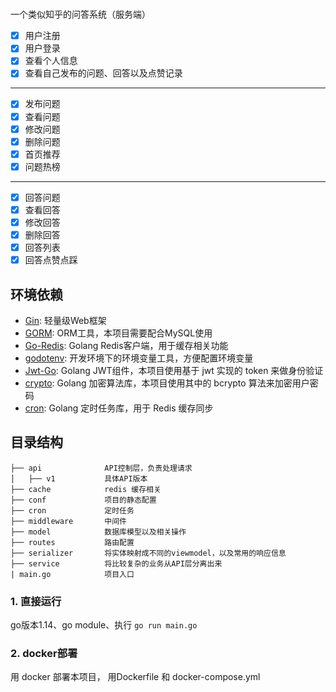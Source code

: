# 
一个类似知乎的问答系统（服务端）

- [x] 用户注册
- [x] 用户登录
- [x] 查看个人信息
- [x] 查看自己发布的问题、回答以及点赞记录

---

- [x] 发布问题
- [x] 查看问题
- [x] 修改问题
- [x] 删除问题
- [x] 首页推荐
- [x] 问题热榜

---

- [x] 回答问题
- [x] 查看回答
- [x] 修改回答
- [x] 删除回答
- [x] 回答列表
- [x] 回答点赞点踩

## 环境依赖

- [Gin](https://github.com/gin-gonic/gin): 轻量级Web框架
- [GORM](http://gorm.io/docs/index.html): ORM工具，本项目需要配合MySQL使用
- [Go-Redis](https://github.com/go-redis/redis): Golang Redis客户端，用于缓存相关功能
- [godotenv](https://github.com/joho/godotenv): 开发环境下的环境变量工具，方便配置环境变量
- [Jwt-Go](https://github.com/dgrijalva/jwt-go): Golang JWT组件，本项目使用基于 jwt 实现的 token 来做身份验证
- [crypto](https://pkg.go.dev/golang.org/x/crypto): Golang 加密算法库，本项目使用其中的 bcrypto 算法来加密用户密码
- [cron](https://github.com/robfig/cron): Golang 定时任务库，用于 Redis 缓存同步

## 目录结构

```
├── api              API控制层，负责处理请求
│   ├── v1           具体API版本
├── cache            redis 缓存相关
├── conf             项目的静态配置
├── cron             定时任务
├── middleware       中间件
├── model            数据库模型以及相关操作
├── routes           路由配置
├── serializer       将实体映射成不同的viewmodel，以及常用的响应信息
├── service          将比较复杂的业务从API层分离出来
| main.go            项目入口
```


### 1. 直接运行

go版本1.14、go module、执行 `go run main.go` 

### 2. docker部署

用 docker 部署本项目， 用Dockerfile 和 docker-compose.yml
